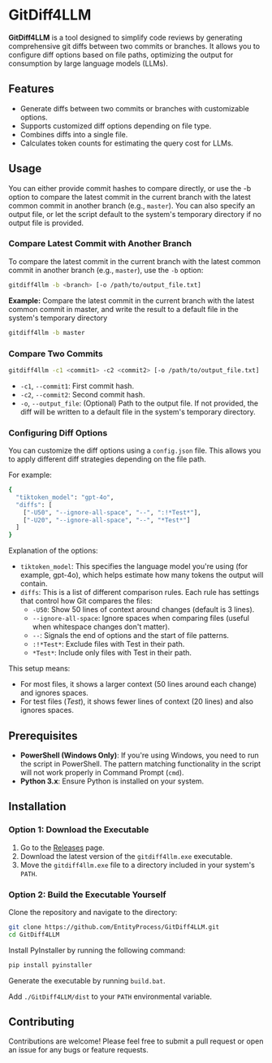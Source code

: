 
# GitDiff4LLM

**GitDiff4LLM** is a tool designed to simplify code reviews by generating comprehensive git diffs between two commits or branches. It allows you to configure diff options based on file paths, optimizing the output for consumption by large language models (LLMs).

## Features

- Generate diffs between two commits or branches with customizable options.
- Supports customized diff options depending on file type.
- Combines diffs into a single file.
- Calculates token counts for estimating the query cost for LLMs.

## Usage

You can either provide commit hashes to compare directly, or use the -b option to compare the latest commit in the current branch with the latest common commit in another branch (e.g., `master`). You can also specify an output file, or let the script default to the system's temporary directory if no output file is provided.

### Compare Latest Commit with Another Branch

To compare the latest commit in the current branch with the latest common commit in another branch (e.g., `master`), use the `-b` option:
```bash
gitdiff4llm -b <branch> [-o /path/to/output_file.txt]
```

**Example:** 
Compare the latest commit in the current branch with the latest common commit in master, and write the result to a default file in the system's temporary directory

```bash
gitdiff4llm -b master
```

### Compare Two Commits

```bash
gitdiff4llm -c1 <commit1> -c2 <commit2> [-o /path/to/output_file.txt]
```

* `-c1`, `--commit1`: First commit hash.
* `-c2`, `--commit2`: Second commit hash.
* `-o`, `--output_file`: (Optional) Path to the output file. If not provided, the diff will be written to a default file in the system's temporary directory.

### Configuring Diff Options

You can customize the diff options using a `config.json` file. This allows you to apply different diff strategies depending on the file path.

For example:

```bash
{
  "tiktoken_model": "gpt-4o",
  "diffs": [
    ["-U50", "--ignore-all-space", "--", ":!*Test*"],
    ["-U20", "--ignore-all-space", "--", "*Test*"]
  ]
}
```

Explanation of the options:

* `tiktoken_model`: This specifies the language model you're using (for example, gpt-4o), which helps estimate how many tokens the output will contain.
* `diffs`: This is a list of different comparison rules. Each rule has settings that control how Git compares the files:
    * `-U50`: Show 50 lines of context around changes (default is 3 lines).
    * `--ignore-all-space`: Ignore spaces when comparing files (useful when whitespace changes don't matter).
    * `--`: Signals the end of options and the start of file patterns.
    * `:!*Test*`: Exclude files with Test in their path.
    * `*Test*`: Include only files with Test in their path.

This setup means:
* For most files, it shows a larger context (50 lines around each change) and ignores spaces.
* For test files (*Test*), it shows fewer lines of context (20 lines) and also ignores spaces.

## Prerequisites

- **PowerShell (Windows Only)**: If you're using Windows, you need to run the script in PowerShell. The pattern matching functionality in the script will not work properly in Command Prompt (`cmd`).
- **Python 3.x**: Ensure Python is installed on your system.

## Installation

### Option 1: Download the Executable

1. Go to the [Releases](https://github.com/EntityProcess/GitDiff4LLM/releases) page.
2. Download the latest version of the `gitdiff4llm.exe` executable.
3. Move the `gitdiff4llm.exe` file to a directory included in your system's `PATH`.

### Option 2: Build the Executable Yourself

Clone the repository and navigate to the directory:

```bash
git clone https://github.com/EntityProcess/GitDiff4LLM.git
cd GitDiff4LLM
```

Install PyInstaller by running the following command:

```bash
pip install pyinstaller
```

Generate the executable by running `build.bat`.

Add `./GitDiff4LLM/dist` to your `PATH` environmental variable.

## Contributing

Contributions are welcome! Please feel free to submit a pull request or open an issue for any bugs or feature requests.